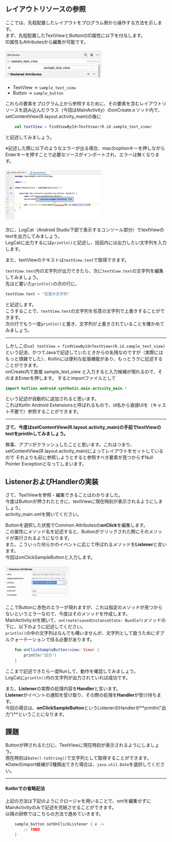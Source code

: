 <!-- この辺りで秋山さんからkotlinの基本文法の説明をしてもらう -->

## レイアウトリソースの参照

ここでは、先程配置したレイアウトをプログラム側から操作する方法を示します。  
まず、先程配置したTextViewとButtonのID属性に以下を付与します。  
ID属性もAttributesから編集が可能です。

#### <img src="images/06/03.png" width="300">   

* TextView -> `sample_text_view`
* Button -> `sample_button`

これらの要素をプログラム上から参照するために、その要素を含むレイアウトリソースを読み込んだクラス（今回はMainActivity）のonCreateメソッド内で、setContentView(R.layout.activity_main)の後に  

```kotlin
    val textView = findViewById<TextView>(R.id.sample_text_view)
```

と記述してみましょう。   

※記述した際に以下のようなエラーが出る場合、macのoptionキーを押しながらEnterキーを押すことで必要なソースがインポートされ、エラーは無くなります。

#### <img src="images/06/01.png" width="300">

次に、LogCat（Android Studio下部で表示するコンソール部分）でtextViewのtextを出力してみましょう。  
LogCatに出力するには`println()`と記述し、括弧内には出力したい文字列を入力します。

また、textViewのテキストは`textView.text`で取得できます。

`textView.text`内の文字列が出力できたら、次に`textView.text`の文字列を編集してみましょう。  
先ほど書いた`println()`の次の行に、  
```kotlin
textView.text = "任意の文字列"
```
と記述します。  
こうすることで、`textView.text`の文字列を任意の文字列で上書きすることができます。  
次の行でもう一度`println()`と書き、文字列が上書きされていることを確かめてみましょう。

--------
しかしこの`val textView = findViewById<TextView>(R.id.sample_text_view)`という記法、かつてJavaで記述していたときからの名残なのですが（実際にはもっと煩雑でした）、Kotlinには便利な拡張機能があり、もっとラクに記述することができます。  
onCreate内で直接 sample_text_view と入力すると入力候補が現れるので、そのままEnterを押します。
するとimportファイルとして

```kotlin
import kotlinx.android.synthetic.main.activity_main.*
```

という記述が自動的に追加されると思います。  
これはKotlin Android Extensionsと呼ばれるもので、id名から直接UIを（キャスト不要で）参照することができます。  

-------------

**さて、今度はsetContentView(R.layout.activity_main)の手前でtextViewのtextをprintlnしてみましょう。**  

無事、アプリがクラッシュしたことと思います。これはつまり、setContentView(R.layout.activity_main)によってレイアウトをセットしているので
それよりも前に参照しようとすると参照すべき要素が見つからずNull Pointer Exceptionとなってしまいます。



## ListenerおよびHandlerの実装

さて、TextViewを参照・編集できることはわかりました。  
今度はButtonが押されたときに、textViewに現在時刻が表示されるようにしましょう。  
activity_main.xmlを開いてください。

Buttonを選択した状態でCommon Attributesの**onClick**を編集します。  
この属性にメソッド名を記述すると、Buttonがクリックされた際にそのメソッドが実行されるようになります。  
また、こういった何らかのイベントに応じて呼ばれるメソッドを**Listener**と言います。  
今回はonClickSampleButtonと入力します。

#### <img src="images/06/02.png" width="200">   

ここでButtonに赤色のエラーが現れますが、これは指定のメソッドが見つからないというエラーなので、今度はそのメソッドを作成します。  
MainActivity.ktを開いて、`onCreate(savedInstanceState: Bundle?)`メソッドの下に、以下のように記述してください。  
`println()`の中の文字列はなんでも構いませんが、文字列として扱うためにダブルクォーテーションで括る必要があります。

```kotlin
    fun onClickSampleButton(view: View) {
        println("出力")
    }
```

ここまで記述できたら一度Runして、動作を確認してみましょう。  
LogCatに`println()`内の文字列が出力されていれば成功です。  

また、**Listener**の実際の処理内容を**Handler**と言います。  
**Listener**がイベントの通知を受け取り、その際の処理を**Handler**が受け持ちます。  
今回の場合は、**onClickSampleButton**というListenerのHandlerが**println("出力")**ということになります。


## 課題  
Buttonが押されるたびに、TextViewに現在時刻が表示されるようにしましょう。  
現在時刻は`Date().toString()`で文字列として取得することができます。  
※Dateのimport候補が2種類出てきた場合は、`java.util.Date`を選択してください。
    
----
#### Kotlinでの省略記法
上記の方法は下記のようにクロージャを用いることで、xmlを編集せずにMainActivityのみで記述を完結させることができます。   
以降の研修ではこちらの方法で進めていきます。

```kotlin
    sample_button.setOnClickListener { v ->  
        // TODO
    }
```
